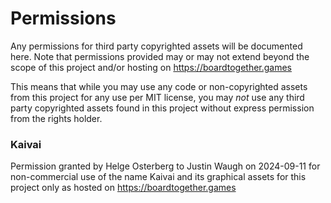 # Permissions
Any permissions for third party copyrighted assets will be documented here.  Note that permissions provided may or may not extend beyond the scope
of this project and/or hosting on https://boardtogether.games 

This means that while you may use any code or non-copyrighted assets from this project for any use per MIT license, you may *not* use any third party copyrighted assets
found in this project without express permission from the rights holder.

### Kaivai
Permission granted by Helge Osterberg to Justin Waugh on 2024-09-11 for non-commercial use of the name Kaivai and its graphical assets for this project only as hosted on https://boardtogether.games

